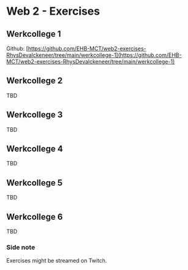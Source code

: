 # Web 2 - Exercises



## Werkcollege 1

Github: [https://github.com/EHB-MCT/web2-exercises-RhysDevalckeneer/tree/main/werkcollege-1](https://github.com/EHB-MCT/web2-exercises-RhysDevalckeneer/tree/main/werkcollege-1)

## Werkcollege 2
TBD

## Werkcollege 3
TBD

## Werkcollege 4
TBD

## Werkcollege 5
TBD

## Werkcollege 6
TBD

### Side note
Exercises might be streamed on Twitch. 
